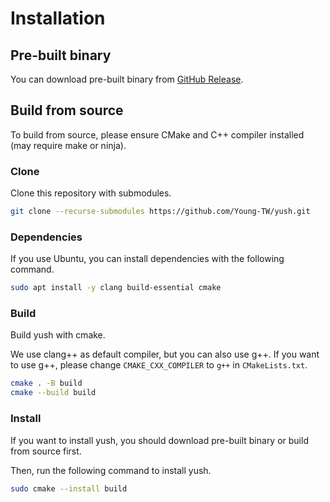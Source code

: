 # Installation

## Pre-built binary

You can download pre-built binary from [GitHub Release](https://github.com/Young-TW/yush/releases).

## Build from source

To build from source, please ensure CMake and C++ compiler installed (may require make or ninja).

### Clone

Clone this repository with submodules.

```sh
git clone --recurse-submodules https://github.com/Young-TW/yush.git
```

### Dependencies

If you use Ubuntu, you can install dependencies with the following command.

```sh
sudo apt install -y clang build-essential cmake
```

### Build

Build yush with cmake.

We use clang++ as default compiler, but you can also use g++.
If you want to use g++, please change `CMAKE_CXX_COMPILER` to `g++` in `CMakeLists.txt`.

```sh
cmake . -B build
cmake --build build
```

### Install

If you want to install yush, you should download pre-built binary or build from source first.

Then, run the following command to install yush.

```sh
sudo cmake --install build
```